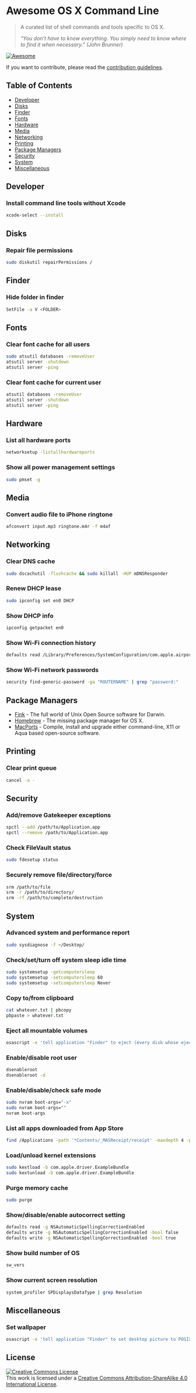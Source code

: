 # Awesome OS X Command Line

> A curated list of shell commands and tools specific to OS X.
>
> *“You don’t have to know everything. You simply need to know where to find it when necessary.” (John Brunner)*

[![Awesome](https://cdn.rawgit.com/sindresorhus/awesome/d7305f38d29fed78fa85652e3a63e154dd8e8829/media/badge.svg)](https://github.com/sindresorhus/awesome)

If you want to contribute, please read the [contribution guidelines](contributing.md).

## Table of Contents

* [Developer](#developer)
* [Disks](#disks)
* [Finder](#finder)
* [Fonts](#fonts)
* [Hardware](#hardware)
* [Media](#media)
* [Networking](#networking)
* [Printing](#printing)
* [Package Managers](#package-managers)
* [Security](#security)
* [System](#system)
* [Miscellaneous](#miscellaneous)


## Developer

### Install command line tools without Xcode
```bash
xcode-select --install
```


## Disks

### Repair file permissions
```bash
sudo diskutil repairPermissions /
```

## Finder

### Hide folder in finder
```bash
SetFile -a V <FOLDER>
```

## Fonts

### Clear font cache for all users
```bash
sudo atsutil databases -removeUser
atsutil server -shutdown
atsutil server -ping
```

### Clear font cache for current user
```bash
atsutil databases -removeUser
atsutil server -shutdown
atsutil server -ping
```


## Hardware

### List all hardware ports
```bash
networksetup -listallhardwareports
```

### Show all power management settings
```bash
sudo pmset -g
```


## Media

### Convert audio file to iPhone ringtone
```bash
afconvert input.mp3 ringtone.m4r -f m4af
```

## Networking

### Clear DNS cache
```bash
sudo dscachutil -flushcache && sudo killall -HUP mDNSResponder
```

### Renew DHCP lease
```bash
sudo ipconfig set en0 DHCP
```

### Show DHCP info
```bash
ipconfig getpacket en0
```

### Show Wi-Fi connection history
```bash
defaults read /Library/Preferences/SystemConfiguration/com.apple.airport.preferences | grep LastConnected -A 7
```

### Show Wi-Fi network passwords
```bash
security find-generic-password -ga "ROUTERNAME" | grep "password:"
```


## Package Managers

* [Fink](http://www.finkproject.org) - The full world of Unix Open Source software for Darwin.
* [Homebrew](http://brew.sh) - The missing package manager for OS X.
* [MacPorts](https://www.macports.org) - Compile, install and upgrade either command-line, X11 or Aqua based open-source software.

## Printing

### Clear print queue
```bash
cancel -a -
```


## Security

### Add/remove Gatekeeper exceptions
```bash
spctl --add /path/to/Application.app
spctl --remove /path/to/Application.app
```

### Check FileVault status
```bash
sudo fdesetup status
```

### Securely remove file/directory/force
```bash
srm /path/to/file
srm -r /path/to/directory/
srm -rf /path/to/complete/destruction
```

## System

### Advanced system and performance report
```bash
sudo sysdiagnose -f ~/Desktop/
```

### Check/set/turn off system sleep idle time
```bash
sudo systemsetup -getcomputersleep
sudo systemsetup -setcomputersleep 60
sudo systemsetup -setcomputersleep Never
```

### Copy to/from clipboard
```bash
cat whatever.txt | pbcopy
pbpaste > whatever.txt
```

### Eject all mountable volumes
```bash
osascript -e 'tell application "Finder" to eject (every disk whose ejectable is true)'
```

### Enable/disable root user
```bash
dsenableroot
dsenableroot -d
```

### Enable/disable/check safe mode
```bash
sudo nvram boot-args="-x"
sudo nvram boot-args=""
nvram boot-args
```

### List all apps downloaded from App Store
```bash
find /Applications -path '*Contents/_MASReceipt/receipt' -maxdepth 4 -print |\sed 's#.app/Contents/_MASReceipt/receipt#.app#g; s#/Applications/##'
```

### Load/unload kernel extensions
```bash
sudo kextload -b com.apple.driver.ExampleBundle
sudo kextunload -b com.apple.driver.ExampleBundle
```

### Purge memory cache
```bash
sudo purge
```

### Show/disable/enable autocorrect setting
```bash
defaults read -g NSAutomaticSpellingCorrectionEnabled
defaults write -g NSAutomaticSpellingCorrectionEnabled -bool false
defaults write -g NSAutomaticSpellingCorrectionEnabled -bool true
```

### Show build number of OS
```bash
sw_vers
```

### Show current screen resolution
```bash
system_profiler SPDisplaysDataType | grep Resolution
```


## Miscellaneous

### Set wallpaper
```bash
osascript -e 'tell application "Finder" to set desktop picture to POSIX file "/path/to/picture.jpg"'
```


## License

<a rel="license" href="http://creativecommons.org/licenses/by-sa/4.0/"><img alt="Creative Commons License" style="border-width:0" src="https://i.creativecommons.org/l/by-sa/4.0/88x31.png" /></a><br />This work is licensed under a <a rel="license" href="http://creativecommons.org/licenses/by-sa/4.0/">Creative Commons Attribution-ShareAlike 4.0 International License</a>.
